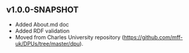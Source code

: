 v1.0.0-SNAPSHOT
---
* Added About.md doc
* Added RDF validation
* Moved from Charles University repository (https://github.com/mff-uk/DPUs/tree/master/dpu).
